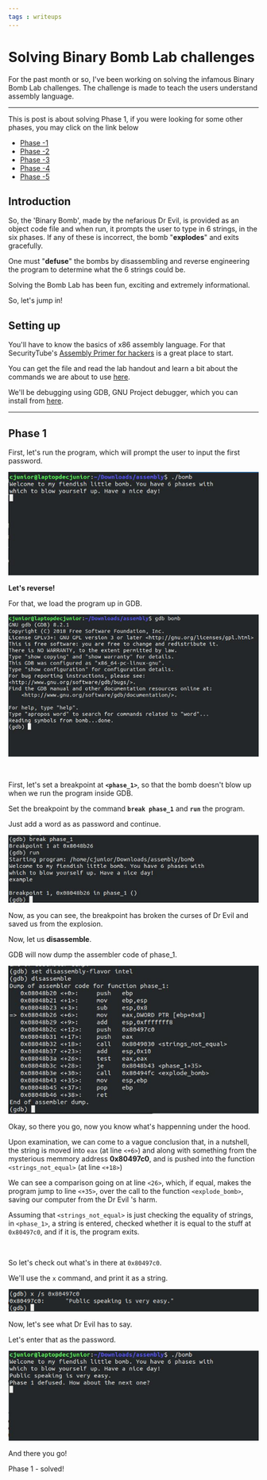 ```yaml
---
tags : writeups
---
```



# Solving Binary Bomb Lab challenges

For the past month or so, I've been working on solving the infamous Binary Bomb Lab challenges. The challenge is made to teach the users understand assembly language.
&nbsp;
____________

This is post is about solving Phase 1, if you were looking for some other phases, you may click on the link below
  * [Phase -1](https://officialcjunior.github.io/Binary-Bomb-Lab-Phase-1/)
  * [Phase -2](https://officialcjunior.github.io/Binary-Bomb-Lab-Phase-2/)
  * [Phase -3](https://officialcjunior.github.io/Binary-Bomb-Lab-Phase-3/)
  * [Phase -4](https://officialcjunior.github.io/Binary-Bomb-Lab-Phase-4/)
  * [Phase -5](https://officialcjunior.github.io/Binary-Bomb-Lab-Phase-5/)
  



## Introduction
So, the 'Binary Bomb', made by the nefarious Dr Evil, is provided as an object code file and when run, it prompts the user to type in 6 strings, in the six phases. If any of these is incorrect, the bomb "**explodes**" and exits gracefully.
&nbsp;

One must "**defuse**" the bombs by disassembling and reverse engineering the program to determine what the 6 strings could be.

Solving the Bomb Lab has been fun, exciting and extremely informational.
&nbsp;

So, let's jump in!

## Setting up

You'll have to know the basics of x86 assembly language. For that SecurityTube's [Assembly Primer for hackers](https://www.youtube.com/watch?v=K0g-twyhmQ4&list=PL6brsSrstzga43kcZRn6nbSi_GeXoZQhR)
is a great place to start.
&nbsp;

You can get the file and read the lab handout and learn a bit about the commands we are about to use [here](http://csapp.cs.cmu.edu/2e/bomblab.pdf).

We'll be debugging using GDB, GNU Project debugger, which you can install from [here](https://www.gnu.org/s/gdb/).

_________________

## Phase 1

First, let's run the program, which will prompt the user to input the first password.

![1-1](../../images/binarybomblabs/1-1.jpg)


**Let's reverse!**

For that, we load the program up in GDB.

![1-2](../../images/binarybomblabs/1-2.jpg)

&nbsp;

First, let's set a breakpoint at **`<phase_1>`**, so that the bomb doesn't blow up when we run the program inside GDB. 

Set the breakpoint by the command **`break phase_1`** and **`run`** the program.

Just add a word as as password and continue.

![1-3](../../images/binarybomblabs/1-3.jpg)

Now, as you can see, the breakpoint has broken the curses of Dr Evil and saved us from the explosion. 

Now, let us **disassemble**.

GDB will now dump the assembler code of phase_1.


![1-4](../../images/binarybomblabs/1-4.jpg)

Okay, so there you go, now you know what's happenning under the hood.

Upon examination, we can come to a vague conclusion that, in a nutshell, the string 
is moved into `eax` (at line `<+6>`) and along with something from the mysterious memmory address **0x80497c0**, and is pushed into the function `<strings_not_equal>` (at line `<+18>`)

We can see a comparison going on at line `<26>`, which, if equal, makes the program jump to line `<+35>`, over the call to the function `<explode_bomb>`, saving our computer from the Dr Evil 's harm.

Assuming that `<strings_not_equal>` is just checking the equality of strings, in `<phase_1>`, a string is entered, checked whether it is equal to the stuff at `0x80497c0`, and if it is, the program exits.

&nbsp;

So let's check out what's in there at `0x80497c0`.

We'll use the `x` command, and print it as a string.

![1-5](../../images/binarybomblabs/1-5.png)

Now, let's see what Dr Evil has to say.

Let's enter that as the password.

![1-6](../../images/binarybomblabs/1-6.jpg)

And there you go!

Phase 1 - solved!
